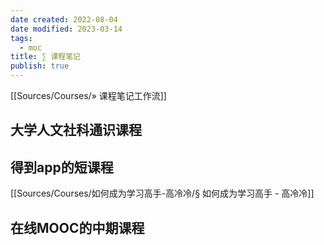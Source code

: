 ```yaml
---
date created: 2022-08-04
date modified: 2023-03-14
tags:
  - moc
title: ∑ 课程笔记
publish: true
---
```


[[Sources/Courses/» 课程笔记工作流]]

## 大学人文社科通识课程

## 得到app的短课程

[[Sources/Courses/如何成为学习高手-高冷冷/§ 如何成为学习高手 - 高冷冷]]

## 在线MOOC的中期课程